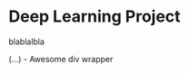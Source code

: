 # Deep Learning Project

blablalbla

<!--panels:start-->

(...) - Awesome div wrapper

<!--panels:end-->